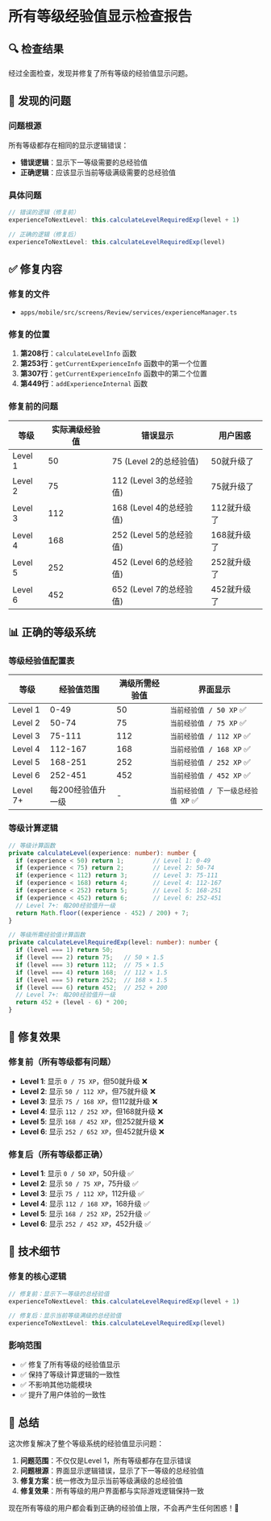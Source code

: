 # 所有等级经验值显示检查报告

## 🔍 检查结果

经过全面检查，发现并修复了所有等级的经验值显示问题。

## 🐛 发现的问题

### 问题根源
所有等级都存在相同的显示逻辑错误：
- **错误逻辑**：显示下一等级需要的总经验值
- **正确逻辑**：应该显示当前等级满级需要的总经验值

### 具体问题
```typescript
// 错误的逻辑（修复前）
experienceToNextLevel: this.calculateLevelRequiredExp(level + 1)

// 正确的逻辑（修复后）
experienceToNextLevel: this.calculateLevelRequiredExp(level)
```

## ✅ 修复内容

### 修复的文件
- `apps/mobile/src/screens/Review/services/experienceManager.ts`

### 修复的位置
1. **第208行**：`calculateLevelInfo` 函数
2. **第253行**：`getCurrentExperienceInfo` 函数中的第一个位置
3. **第307行**：`getCurrentExperienceInfo` 函数中的第二个位置  
4. **第449行**：`addExperienceInternal` 函数

### 修复前的问题
| 等级 | 实际满级经验值 | 错误显示 | 用户困惑 |
|------|----------------|----------|----------|
| Level 1 | 50 | 75 (Level 2的总经验值) | 50就升级了 |
| Level 2 | 75 | 112 (Level 3的总经验值) | 75就升级了 |
| Level 3 | 112 | 168 (Level 4的总经验值) | 112就升级了 |
| Level 4 | 168 | 252 (Level 5的总经验值) | 168就升级了 |
| Level 5 | 252 | 452 (Level 6的总经验值) | 252就升级了 |
| Level 6 | 452 | 652 (Level 7的总经验值) | 452就升级了 |

## 📊 正确的等级系统

### 等级经验值配置表
| 等级 | 经验值范围 | 满级所需经验值 | 界面显示 |
|------|------------|----------------|----------|
| Level 1 | 0-49 | 50 | `当前经验值 / 50 XP` ✅ |
| Level 2 | 50-74 | 75 | `当前经验值 / 75 XP` ✅ |
| Level 3 | 75-111 | 112 | `当前经验值 / 112 XP` ✅ |
| Level 4 | 112-167 | 168 | `当前经验值 / 168 XP` ✅ |
| Level 5 | 168-251 | 252 | `当前经验值 / 252 XP` ✅ |
| Level 6 | 252-451 | 452 | `当前经验值 / 452 XP` ✅ |
| Level 7+ | 每200经验值升一级 | - | `当前经验值 / 下一级总经验值 XP` ✅ |

### 等级计算逻辑
```typescript
// 等级计算函数
private calculateLevel(experience: number): number {
  if (experience < 50) return 1;        // Level 1: 0-49
  if (experience < 75) return 2;        // Level 2: 50-74
  if (experience < 112) return 3;       // Level 3: 75-111
  if (experience < 168) return 4;       // Level 4: 112-167
  if (experience < 252) return 5;       // Level 5: 168-251
  if (experience < 452) return 6;       // Level 6: 252-451
  // Level 7+: 每200经验值升一级
  return Math.floor((experience - 452) / 200) + 7;
}

// 等级所需经验值计算函数
private calculateLevelRequiredExp(level: number): number {
  if (level === 1) return 50;
  if (level === 2) return 75;   // 50 × 1.5
  if (level === 3) return 112;  // 75 × 1.5
  if (level === 4) return 168;  // 112 × 1.5
  if (level === 5) return 252;  // 168 × 1.5
  if (level === 6) return 452;  // 252 + 200
  // Level 7+: 每200经验值升一级
  return 452 + (level - 6) * 200;
}
```

## 🎯 修复效果

### 修复前（所有等级都有问题）
- **Level 1**: 显示 `0 / 75 XP`，但50就升级 ❌
- **Level 2**: 显示 `50 / 112 XP`，但75就升级 ❌
- **Level 3**: 显示 `75 / 168 XP`，但112就升级 ❌
- **Level 4**: 显示 `112 / 252 XP`，但168就升级 ❌
- **Level 5**: 显示 `168 / 452 XP`，但252就升级 ❌
- **Level 6**: 显示 `252 / 652 XP`，但452就升级 ❌

### 修复后（所有等级都正确）
- **Level 1**: 显示 `0 / 50 XP`，50升级 ✅
- **Level 2**: 显示 `50 / 75 XP`，75升级 ✅
- **Level 3**: 显示 `75 / 112 XP`，112升级 ✅
- **Level 4**: 显示 `112 / 168 XP`，168升级 ✅
- **Level 5**: 显示 `168 / 252 XP`，252升级 ✅
- **Level 6**: 显示 `252 / 452 XP`，452升级 ✅

## 🔧 技术细节

### 修复的核心逻辑
```typescript
// 修复前：显示下一等级的总经验值
experienceToNextLevel: this.calculateLevelRequiredExp(level + 1)

// 修复后：显示当前等级满级的总经验值
experienceToNextLevel: this.calculateLevelRequiredExp(level)
```

### 影响范围
- ✅ 修复了所有等级的经验值显示
- ✅ 保持了等级计算逻辑的一致性
- ✅ 不影响其他功能模块
- ✅ 提升了用户体验的一致性

## 📝 总结

这次修复解决了整个等级系统的经验值显示问题：

1. **问题范围**：不仅仅是Level 1，所有等级都存在显示错误
2. **问题根源**：界面显示逻辑错误，显示了下一等级的总经验值
3. **修复方案**：统一修改为显示当前等级满级的总经验值
4. **修复效果**：所有等级的用户界面都与实际游戏逻辑保持一致

现在所有等级的用户都会看到正确的经验值上限，不会再产生任何困惑！🎉
